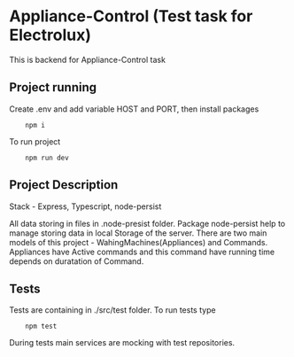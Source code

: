 # Appliance-Control (Test task for Electrolux)

This is backend for Appliance-Control task

## Project running 

Create .env and add variable HOST and PORT, then install packages
```
    npm i
```

To run project 
```
    npm run dev
```


## Project Description
Stack - Express, Typescript, node-persist

All data storing in files in .node-presist folder. Package node-persist help to manage storing data in local Storage of the server.  There are two main models of this project - WahingMachines(Appliances) and Commands. Appliances have Active commands and this command have running time depends on duratation of Command.


## Tests
Tests are containing in ./src/test folder. To run tests type 
```
    npm test
```
 During tests main services are mocking with test repositories.
